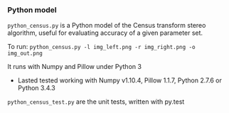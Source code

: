 ### Python model

`python_census.py` is a Python model of the Census transform stereo algorithm,
useful for evaluating accuracy of a given parameter set.

To run:
<code>python_census.py -l img_left.png -r img_right.png -o img_out.png</code>

It runs with Numpy and Pillow under Python 3
  * Lasted tested working with Numpy v1.10.4, Pillow 1.1.7, Python 2.7.6 or
    Python 3.4.3

`python_census_test.py` are the unit tests, written with py.test
